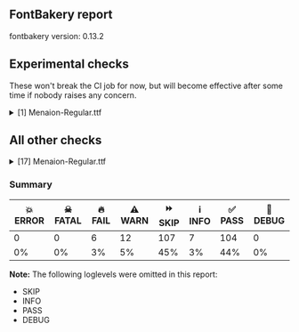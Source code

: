 ## FontBakery report

fontbakery version: 0.13.2





## Experimental checks

These won't break the CI job for now, but will become effective after some time if nobody raises any concern.


<details><summary>[1] Menaion-Regular.ttf</summary>
<div>
<details>
    <summary>🔥 <b>FAIL</b> Check base characters have non-zero advance width. <a href="https://fontbakery.readthedocs.io/en/stable/fontbakery/checks/universal.html#base-has-width">base_has_width</a></summary>
    <div>







* 🔥 **FAIL** <p>The following glyphs had zero advance width:
- uni03070300 (U+E02C)</p>
<pre><code>- uni03070301 (U+E02B)

- uni03080300 (U+E02E)

- uni03080301 (U+E02D)

- uni04850300 (U+E021)

- uni04850301 (U+E020)

- uni04850302 (U+E029)

- uni04850311 (U+E026)

- uni04850485 (U+E024)

- uni04860300 (U+E003)

- uni04860301 (U+E001)

- uni04860302 (U+E02A)

- uni04860311 (U+E005)

- uni04860485 (U+E030)

- uni04860486 (U+E025)

- uni0488 (U+0488)

- uni0489 (U+0489)

- uni20DD (U+20DD)

- uniA670 (U+A670)

- uniA671 (U+A671)

- uniA672 (U+A672)

- uniA67D0300 (U+E034)

- uniA67D0301 (U+E033)

- uniECE0 (U+ECE0)

- uniECE1 (U+ECE1)

- uniECE2 (U+ECE2)

- uniECE3 (U+ECE3)

- uniECE4 (U+ECE4)

- uniECE5 (U+ECE5)
</code></pre>
 [code: zero-width-bases]



</div>
</details>
</div>
</details>




## All other checks



<details><summary>[17] Menaion-Regular.ttf</summary>
<div>
<details>
    <summary>🔥 <b>FAIL</b> Checking font version fields (head and name table). <a href="https://fontbakery.readthedocs.io/en/stable/fontbakery/checks/opentype.html#opentype-font-version">opentype/font_version</a></summary>
    <div>







* 🔥 **FAIL** <p>head version is &quot;2.00200&quot; while name version string (for platform 3, encoding 1) is &quot;2.1; ttfautohint (v1.8.4.7-5d5b)&quot;.</p>
 [code: mismatch]



</div>
</details>

<details>
    <summary>🔥 <b>FAIL</b> Ensure the font supports case swapping for all its glyphs. <a href="https://fontbakery.readthedocs.io/en/stable/fontbakery/checks/universal.html#case-mapping">case_mapping</a></summary>
    <div>







* 🔥 **FAIL** <p>The following glyphs lack their case-swapping counterparts:</p>
<table>
<thead>
<tr>
<th align="left">Glyph present in the font</th>
<th align="left">Missing case-swapping counterpart</th>
</tr>
</thead>
<tbody>
<tr>
<td align="left">U+00D8: LATIN CAPITAL LETTER O WITH STROKE</td>
<td align="left">U+00F8: LATIN SMALL LETTER O WITH STROKE</td>
</tr>
<tr>
<td align="left">U+00E1: LATIN SMALL LETTER A WITH ACUTE</td>
<td align="left">U+00C1: LATIN CAPITAL LETTER A WITH ACUTE</td>
</tr>
<tr>
<td align="left">U+00E2: LATIN SMALL LETTER A WITH CIRCUMFLEX</td>
<td align="left">U+00C2: LATIN CAPITAL LETTER A WITH CIRCUMFLEX</td>
</tr>
<tr>
<td align="left">U+00E4: LATIN SMALL LETTER A WITH DIAERESIS</td>
<td align="left">U+00C4: LATIN CAPITAL LETTER A WITH DIAERESIS</td>
</tr>
<tr>
<td align="left">U+00EE: LATIN SMALL LETTER I WITH CIRCUMFLEX</td>
<td align="left">U+00CE: LATIN CAPITAL LETTER I WITH CIRCUMFLEX</td>
</tr>
<tr>
<td align="left">U+00F3: LATIN SMALL LETTER O WITH ACUTE</td>
<td align="left">U+00D3: LATIN CAPITAL LETTER O WITH ACUTE</td>
</tr>
<tr>
<td align="left">U+00F9: LATIN SMALL LETTER U WITH GRAVE</td>
<td align="left">U+00D9: LATIN CAPITAL LETTER U WITH GRAVE</td>
</tr>
<tr>
<td align="left">U+00FA: LATIN SMALL LETTER U WITH ACUTE</td>
<td align="left">U+00DA: LATIN CAPITAL LETTER U WITH ACUTE</td>
</tr>
<tr>
<td align="left">U+00FB: LATIN SMALL LETTER U WITH CIRCUMFLEX</td>
<td align="left">U+00DB: LATIN CAPITAL LETTER U WITH CIRCUMFLEX</td>
</tr>
<tr>
<td align="left">U+00FC: LATIN SMALL LETTER U WITH DIAERESIS</td>
<td align="left">U+00DC: LATIN CAPITAL LETTER U WITH DIAERESIS</td>
</tr>
<tr>
<td align="left">U+00FD: LATIN SMALL LETTER Y WITH ACUTE</td>
<td align="left">U+00DD: LATIN CAPITAL LETTER Y WITH ACUTE</td>
</tr>
<tr>
<td align="left">U+0101: LATIN SMALL LETTER A WITH MACRON</td>
<td align="left">U+0100: LATIN CAPITAL LETTER A WITH MACRON</td>
</tr>
<tr>
<td align="left">U+0103: LATIN SMALL LETTER A WITH BREVE</td>
<td align="left">U+0102: LATIN CAPITAL LETTER A WITH BREVE</td>
</tr>
<tr>
<td align="left">U+0113: LATIN SMALL LETTER E WITH MACRON</td>
<td align="left">U+0112: LATIN CAPITAL LETTER E WITH MACRON</td>
</tr>
<tr>
<td align="left">U+011B: LATIN SMALL LETTER E WITH CARON</td>
<td align="left">U+011A: LATIN CAPITAL LETTER E WITH CARON</td>
</tr>
<tr>
<td align="left">U+012D: LATIN SMALL LETTER I WITH BREVE</td>
<td align="left">U+012C: LATIN CAPITAL LETTER I WITH BREVE</td>
</tr>
<tr>
<td align="left">U+01D0: LATIN SMALL LETTER I WITH CARON</td>
<td align="left">U+01CF: LATIN CAPITAL LETTER I WITH CARON</td>
</tr>
</tbody>
</table>
 [code: missing-case-counterparts]



</div>
</details>

<details>
    <summary>🔥 <b>FAIL</b> Check license file has good copyright string. <a href="https://fontbakery.readthedocs.io/en/stable/fontbakery/checks/googlefonts.html#googlefonts-license-OFL-copyright">googlefonts/license/OFL_copyright</a></summary>
    <div>







* 🔥 **FAIL** <p>First line in license file is:</p>
<p>&quot;copyright 20** the my font project authors (<a href="https://github.com/googlefonts/googlefonts-project-template">https://github.com/googlefonts/googlefonts-project-template</a>)&quot;</p>
<p>which does not match the expected format, similar to:</p>
<p>&quot;Copyright 2022 The Familyname Project Authors (git url)&quot;</p>
 [code: bad-format]



</div>
</details>

<details>
    <summary>🔥 <b>FAIL</b> Check Google Fonts glyph coverage. <a href="https://fontbakery.readthedocs.io/en/stable/fontbakery/checks/googlefonts.html#googlefonts-glyph-coverage">googlefonts/glyph_coverage</a></summary>
    <div>







* 🔥 **FAIL** <p>Missing required codepoints:</p>
<pre><code>- 0x00A1 (INVERTED EXCLAMATION MARK)


- 0x00A2 (CENT SIGN)


- 0x00A3 (POUND SIGN)


- 0x00A5 (YEN SIGN)


- 0x00A9 (COPYRIGHT SIGN)


- 0x00AA (FEMININE ORDINAL INDICATOR)


- 0x00AE (REGISTERED SIGN)


- 0x00AF (MACRON)


- 0x00B8 (CEDILLA)


- 0x00BF (INVERTED QUESTION MARK)


- 0x00C1 (LATIN CAPITAL LETTER A WITH ACUTE)


- 0x00C2 (LATIN CAPITAL LETTER A WITH CIRCUMFLEX)


- 0x00C3 (LATIN CAPITAL LETTER A WITH TILDE)


- 0x00C4 (LATIN CAPITAL LETTER A WITH DIAERESIS)


- 0x00C5 (LATIN CAPITAL LETTER A WITH RING ABOVE)


- 0x00C6 (LATIN CAPITAL LETTER AE)


- 0x00CC (LATIN CAPITAL LETTER I WITH GRAVE)


- 0x00CD (LATIN CAPITAL LETTER I WITH ACUTE)


- 0x00CE (LATIN CAPITAL LETTER I WITH CIRCUMFLEX)


- 0x00D0 (LATIN CAPITAL LETTER ETH)


- 0x00D2 (LATIN CAPITAL LETTER O WITH GRAVE)


- 0x00D3 (LATIN CAPITAL LETTER O WITH ACUTE)


- 0x00D5 (LATIN CAPITAL LETTER O WITH TILDE)


- 0x00D9 (LATIN CAPITAL LETTER U WITH GRAVE)


- 0x00DA (LATIN CAPITAL LETTER U WITH ACUTE)


- 0x00DB (LATIN CAPITAL LETTER U WITH CIRCUMFLEX)


- 0x00DC (LATIN CAPITAL LETTER U WITH DIAERESIS)


- 0x00DD (LATIN CAPITAL LETTER Y WITH ACUTE)


- 0x00DE (LATIN CAPITAL LETTER THORN)


- 0x00DF (LATIN SMALL LETTER SHARP S)


- 0x00E3 (LATIN SMALL LETTER A WITH TILDE)


- 0x00E5 (LATIN SMALL LETTER A WITH RING ABOVE)


- 0x00E6 (LATIN SMALL LETTER AE)


- 0x00EC (LATIN SMALL LETTER I WITH GRAVE)


- 0x00ED (LATIN SMALL LETTER I WITH ACUTE)


- 0x00F0 (LATIN SMALL LETTER ETH)


- 0x00F2 (LATIN SMALL LETTER O WITH GRAVE)


- 0x00F5 (LATIN SMALL LETTER O WITH TILDE)


- 0x00F8 (LATIN SMALL LETTER O WITH STROKE)


- 0x00FE (LATIN SMALL LETTER THORN)


- 0x00FF (LATIN SMALL LETTER Y WITH DIAERESIS)


- 0x0100 (LATIN CAPITAL LETTER A WITH MACRON)


- 0x0102 (LATIN CAPITAL LETTER A WITH BREVE)


- 0x0104 (LATIN CAPITAL LETTER A WITH OGONEK)


- 0x0105 (LATIN SMALL LETTER A WITH OGONEK)


- 0x0106 (LATIN CAPITAL LETTER C WITH ACUTE)


- 0x0107 (LATIN SMALL LETTER C WITH ACUTE)


- 0x010A (LATIN CAPITAL LETTER C WITH DOT ABOVE)


- 0x010B (LATIN SMALL LETTER C WITH DOT ABOVE)


- 0x010C (LATIN CAPITAL LETTER C WITH CARON)


- 0x010D (LATIN SMALL LETTER C WITH CARON)


- 0x010E (LATIN CAPITAL LETTER D WITH CARON)


- 0x010F (LATIN SMALL LETTER D WITH CARON)


- 0x0110 (LATIN CAPITAL LETTER D WITH STROKE)


- 0x0111 (LATIN SMALL LETTER D WITH STROKE)


- 0x0112 (LATIN CAPITAL LETTER E WITH MACRON)


- 0x0116 (LATIN CAPITAL LETTER E WITH DOT ABOVE)


- 0x0117 (LATIN SMALL LETTER E WITH DOT ABOVE)


- 0x0118 (LATIN CAPITAL LETTER E WITH OGONEK)


- 0x0119 (LATIN SMALL LETTER E WITH OGONEK)


- 0x011A (LATIN CAPITAL LETTER E WITH CARON)


- 0x011E (LATIN CAPITAL LETTER G WITH BREVE)


- 0x011F (LATIN SMALL LETTER G WITH BREVE)


- 0x0120 (LATIN CAPITAL LETTER G WITH DOT ABOVE)


- 0x0121 (LATIN SMALL LETTER G WITH DOT ABOVE)


- 0x0122 (LATIN CAPITAL LETTER G WITH CEDILLA)


- 0x0123 (LATIN SMALL LETTER G WITH CEDILLA)


- 0x0126 (LATIN CAPITAL LETTER H WITH STROKE)


- 0x0127 (LATIN SMALL LETTER H WITH STROKE)


- 0x012A (LATIN CAPITAL LETTER I WITH MACRON)


- 0x012B (LATIN SMALL LETTER I WITH MACRON)


- 0x012E (LATIN CAPITAL LETTER I WITH OGONEK)


- 0x012F (LATIN SMALL LETTER I WITH OGONEK)


- 0x0130 (LATIN CAPITAL LETTER I WITH DOT ABOVE)


- 0x0136 (LATIN CAPITAL LETTER K WITH CEDILLA)


- 0x0137 (LATIN SMALL LETTER K WITH CEDILLA)


- 0x0139 (LATIN CAPITAL LETTER L WITH ACUTE)


- 0x013A (LATIN SMALL LETTER L WITH ACUTE)


- 0x013B (LATIN CAPITAL LETTER L WITH CEDILLA)


- 0x013C (LATIN SMALL LETTER L WITH CEDILLA)


- 0x013D (LATIN CAPITAL LETTER L WITH CARON)


- 0x013E (LATIN SMALL LETTER L WITH CARON)


- 0x0141 (LATIN CAPITAL LETTER L WITH STROKE)


- 0x0142 (LATIN SMALL LETTER L WITH STROKE)


- 0x0143 (LATIN CAPITAL LETTER N WITH ACUTE)


- 0x0144 (LATIN SMALL LETTER N WITH ACUTE)


- 0x0145 (LATIN CAPITAL LETTER N WITH CEDILLA)


- 0x0146 (LATIN SMALL LETTER N WITH CEDILLA)


- 0x0147 (LATIN CAPITAL LETTER N WITH CARON)


- 0x0148 (LATIN SMALL LETTER N WITH CARON)


- 0x0150 (LATIN CAPITAL LETTER O WITH DOUBLE ACUTE)


- 0x0151 (LATIN SMALL LETTER O WITH DOUBLE ACUTE)


- 0x0152 (LATIN CAPITAL LIGATURE OE)


- 0x0153 (LATIN SMALL LIGATURE OE)


- 0x0154 (LATIN CAPITAL LETTER R WITH ACUTE)


- 0x0155 (LATIN SMALL LETTER R WITH ACUTE)


- 0x0158 (LATIN CAPITAL LETTER R WITH CARON)


- 0x0159 (LATIN SMALL LETTER R WITH CARON)


- 0x015A (LATIN CAPITAL LETTER S WITH ACUTE)


- 0x015B (LATIN SMALL LETTER S WITH ACUTE)


- 0x015E (LATIN CAPITAL LETTER S WITH CEDILLA)


- 0x015F (LATIN SMALL LETTER S WITH CEDILLA)


- 0x0160 (LATIN CAPITAL LETTER S WITH CARON)


- 0x0161 (LATIN SMALL LETTER S WITH CARON)


- 0x0164 (LATIN CAPITAL LETTER T WITH CARON)


- 0x0165 (LATIN SMALL LETTER T WITH CARON)


- 0x016A (LATIN CAPITAL LETTER U WITH MACRON)


- 0x016B (LATIN SMALL LETTER U WITH MACRON)


- 0x016E (LATIN CAPITAL LETTER U WITH RING ABOVE)


- 0x016F (LATIN SMALL LETTER U WITH RING ABOVE)


- 0x0170 (LATIN CAPITAL LETTER U WITH DOUBLE ACUTE)


- 0x0171 (LATIN SMALL LETTER U WITH DOUBLE ACUTE)


- 0x0172 (LATIN CAPITAL LETTER U WITH OGONEK)


- 0x0173 (LATIN SMALL LETTER U WITH OGONEK)


- 0x0174 (LATIN CAPITAL LETTER W WITH CIRCUMFLEX)


- 0x0175 (LATIN SMALL LETTER W WITH CIRCUMFLEX)


- 0x0176 (LATIN CAPITAL LETTER Y WITH CIRCUMFLEX)


- 0x0177 (LATIN SMALL LETTER Y WITH CIRCUMFLEX)


- 0x0178 (LATIN CAPITAL LETTER Y WITH DIAERESIS)


- 0x0179 (LATIN CAPITAL LETTER Z WITH ACUTE)


- 0x017A (LATIN SMALL LETTER Z WITH ACUTE)


- 0x017B (LATIN CAPITAL LETTER Z WITH DOT ABOVE)


- 0x017C (LATIN SMALL LETTER Z WITH DOT ABOVE)


- 0x017D (LATIN CAPITAL LETTER Z WITH CARON)


- 0x017E (LATIN SMALL LETTER Z WITH CARON)


- 0x0218 (LATIN CAPITAL LETTER S WITH COMMA BELOW)


- 0x0219 (LATIN SMALL LETTER S WITH COMMA BELOW)


- 0x021A (LATIN CAPITAL LETTER T WITH COMMA BELOW)


- 0x021B (LATIN SMALL LETTER T WITH COMMA BELOW)


- 0x0237 (LATIN SMALL LETTER DOTLESS J)


- 0x02D9 (DOT ABOVE)


- 0x02DA (RING ABOVE)


- 0x02DB (OGONEK)


- 0x02DD (DOUBLE ACUTE ACCENT)


- 0x0326 (COMBINING COMMA BELOW)


- 0x0328 (COMBINING OGONEK)


- 0x1E80 (LATIN CAPITAL LETTER W WITH GRAVE)


- 0x1E81 (LATIN SMALL LETTER W WITH GRAVE)


- 0x1E82 (LATIN CAPITAL LETTER W WITH ACUTE)


- 0x1E83 (LATIN SMALL LETTER W WITH ACUTE)


- 0x1E84 (LATIN CAPITAL LETTER W WITH DIAERESIS)


- 0x1E85 (LATIN SMALL LETTER W WITH DIAERESIS)


- 0x1E9E (LATIN CAPITAL LETTER SHARP S)


- 0x1EF2 (LATIN CAPITAL LETTER Y WITH GRAVE)


- 0x1EF3 (LATIN SMALL LETTER Y WITH GRAVE)


- 0x2122 (TRADE MARK SIGN)


- 0x2212 (MINUS SIGN)
</code></pre>
 [code: missing-codepoints]



</div>
</details>

<details>
    <summary>🔥 <b>FAIL</b> Version format is correct in 'name' table? <a href="https://fontbakery.readthedocs.io/en/stable/fontbakery/checks/googlefonts.html#googlefonts-name-version-format">googlefonts/name/version_format</a></summary>
    <div>







* 🔥 **FAIL** <p>The NameID.VERSION_STRING (nameID=5) value must follow the pattern &quot;Version X.Y&quot; with X.Y greater than or equal to 1.000. The &quot;Version &quot; prefix is a recommendation given by the OpenType spec. Current version string is: &quot;2.1; ttfautohint (v1.8.4.7-5d5b)&quot;</p>
 [code: bad-version-strings]



</div>
</details>

<details>
    <summary>⚠️ <b>WARN</b> Check mark characters are in GDEF mark glyph class. <a href="https://fontbakery.readthedocs.io/en/stable/fontbakery/checks/opentype.html#opentype-gdef-mark-chars">opentype/gdef_mark_chars</a></summary>
    <div>







* ⚠️ **WARN** <p>The following mark characters could be in the GDEF mark glyph class:
uni032A (U+032A), uni20DB (U+20DB), uniFE00 (U+FE00), uniFE01 (U+FE01), uniFE02 (U+FE02) and uniFE03 (U+FE03)</p>
 [code: mark-chars]



</div>
</details>

<details>
    <summary>⚠️ <b>WARN</b> Check if each glyph has the recommended amount of contours. <a href="https://fontbakery.readthedocs.io/en/stable/fontbakery/checks/universal.html#contour-count">contour_count</a></summary>
    <div>







* ⚠️ **WARN** <p>This check inspects the glyph outlines and detects the total number of contours in each of them. The expected values are infered from the typical ammounts of contours observed in a large collection of reference font families. The divergences listed below may simply indicate a significantly different design on some of your glyphs. On the other hand, some of these may flag actual bugs in the font such as glyphs mapped to an incorrect codepoint. Please consider reviewing the design and codepoint assignment of these to make sure they are correct.</p>
<p>The following glyphs do not have the recommended number of contours:</p>
<pre><code>- Glyph name: uni040C	Contours detected: 3	Expected: 2

- Glyph name: uni041A	Contours detected: 2	Expected: 1

- Glyph name: uni0435	Contours detected: 1	Expected: 2

- Glyph name: uni043A	Contours detected: 2	Expected: 1

- Glyph name: uni0450	Contours detected: 2	Expected: 3

- Glyph name: uni0451	Contours detected: 3	Expected: 4

- Glyph name: uni0456	Contours detected: 1	Expected: 2

- Glyph name: uni045C	Contours detected: 3	Expected: 2

- Glyph name: uni046E	Contours detected: 1	Expected: 2

- Glyph name: uni046F	Contours detected: 1	Expected: 2

- Glyph name: uni203D	Contours detected: 3	Expected: 2

- Glyph name: uni25CC	Contours detected: 8	Expected: 16 or 12

- Glyph name: uni040C	Contours detected: 3	Expected: 2

- Glyph name: uni041A	Contours detected: 2	Expected: 1

- Glyph name: uni0435	Contours detected: 1	Expected: 2

- Glyph name: uni043A	Contours detected: 2	Expected: 1

- Glyph name: uni0450	Contours detected: 2	Expected: 3

- Glyph name: uni0451	Contours detected: 3	Expected: 4

- Glyph name: uni0456	Contours detected: 1	Expected: 2

- Glyph name: uni045C	Contours detected: 3	Expected: 2

- Glyph name: uni046E	Contours detected: 1	Expected: 2

- Glyph name: uni046F	Contours detected: 1	Expected: 2

- Glyph name: uni203D	Contours detected: 3	Expected: 2

- Glyph name: uni25CC	Contours detected: 8	Expected: 16 or 12
</code></pre>
 [code: contour-count]



</div>
</details>

<details>
    <summary>⚠️ <b>WARN</b> Check math signs have the same width. <a href="https://fontbakery.readthedocs.io/en/stable/fontbakery/checks/universal.html#math-signs-width">math_signs_width</a></summary>
    <div>







* ⚠️ **WARN** <p>The most common width is 564 among a set of 4 math glyphs.
The following math glyphs have a different width, though:</p>
<p>Width = 399:
uni00AC</p>
<p>Width = 533:
uni00D7</p>
<p>Width = 543:
uni00F7</p>
<p>Width = 910:
uni223C, uni223B</p>
<p>Width = 909:
uni223D, uni2241</p>
<p>Width = 913:
uni223E</p>
 [code: width-outliers]



</div>
</details>

<details>
    <summary>⚠️ <b>WARN</b> Does the font contain a soft hyphen? <a href="https://fontbakery.readthedocs.io/en/stable/fontbakery/checks/universal.html#soft-hyphen">soft_hyphen</a></summary>
    <div>







* ⚠️ **WARN** <p>This font has a 'Soft Hyphen' character.</p>
 [code: softhyphen]



</div>
</details>

<details>
    <summary>⚠️ <b>WARN</b> Validate size, and resolution of article images, and ensure article page has minimum length and includes visual assets. <a href="https://fontbakery.readthedocs.io/en/stable/fontbakery/checks/googlefonts.html#googlefonts-article-images">googlefonts/article/images</a></summary>
    <div>







* ⚠️ **WARN** <p>Family metadata at fonts/ttf does not have an article.</p>
 [code: lacks-article]



</div>
</details>

<details>
    <summary>⚠️ <b>WARN</b> Check for codepoints not covered by METADATA subsets. <a href="https://fontbakery.readthedocs.io/en/stable/fontbakery/checks/googlefonts.html#googlefonts-metadata-unreachable-subsetting">googlefonts/metadata/unreachable_subsetting</a></summary>
    <div>







* ⚠️ **WARN** <p>The following codepoints supported by the font are not covered by
any subsets defined in the font's metadata file, and will never
be served. You can solve this by either manually adding additional
subset declarations to METADATA.pb, or by editing the glyphset
definitions.</p>
<ul>
<li>U+02D8 BREVE: try adding one of: yi, canadian-aboriginal</li>
<li>U+0302 COMBINING CIRCUMFLEX ACCENT: try adding one of: tifinagh, coptic, cherokee, math</li>
<li>U+0306 COMBINING BREVE: try adding one of: tifinagh, old-permic</li>
<li>U+0307 COMBINING DOT ABOVE: try adding one of: math, tifinagh, hebrew, canadian-aboriginal, coptic, malayalam, tai-le, syriac, todhri, duployan, old-permic</li>
<li>U+030A COMBINING RING ABOVE: try adding one of: syriac, duployan</li>
<li>U+030B COMBINING DOUBLE ACUTE ACCENT: try adding one of: cherokee, osage</li>
<li>U+030C COMBINING CARON: try adding one of: cherokee, tai-le</li>
<li>U+030D COMBINING VERTICAL LINE ABOVE: try adding sunuwar</li>
<li>U+030E COMBINING DOUBLE VERTICAL LINE ABOVE: try adding ethiopic</li>
<li>U+030F COMBINING DOUBLE GRAVE ACCENT: not included in any glyphset definition</li>
<li>U+0311 COMBINING INVERTED BREVE: try adding one of: coptic, todhri</li>
<li>U+0312 COMBINING TURNED COMMA ABOVE: try adding math</li>
<li>U+0313 COMBINING COMMA ABOVE: try adding one of: todhri, old-permic</li>
<li>U+0314 COMBINING REVERSED COMMA ABOVE: not included in any glyphset definition</li>
<li>U+0315 COMBINING COMMA ABOVE RIGHT: try adding math</li>
<li>U+031B COMBINING HORN: not included in any glyphset definition</li>
<li>U+0327 COMBINING CEDILLA: try adding math</li>
<li>U+032A COMBINING BRIDGE BELOW: not included in any glyphset definition</li>
<li>U+033D COMBINING X ABOVE: not included in any glyphset definition</li>
<li>U+033E COMBINING VERTICAL TILDE: not included in any glyphset definition</li>
<li>U+033F COMBINING DOUBLE OVERLINE: try adding coptic</li>
<li>U+0340 COMBINING GRAVE TONE MARK: not included in any glyphset definition</li>
<li>U+0341 COMBINING ACUTE TONE MARK: not included in any glyphset definition</li>
<li>U+0342 COMBINING GREEK PERISPOMENI: not included in any glyphset definition</li>
<li>U+0343 COMBINING GREEK KORONIS: not included in any glyphset definition</li>
<li>U+0345 COMBINING GREEK YPOGEGRAMMENI: not included in any glyphset definition</li>
<li>U+034F COMBINING GRAPHEME JOINER: not included in any glyphset definition</li>
<li>U+0350 COMBINING RIGHT ARROWHEAD ABOVE: not included in any glyphset definition</li>
<li>U+0351 COMBINING LEFT HALF RING ABOVE: not included in any glyphset definition</li>
<li>U+0357 COMBINING RIGHT HALF RING ABOVE: not included in any glyphset definition</li>
<li>U+035E COMBINING DOUBLE MACRON: try adding one of: coptic, todhri, caucasian-albanian</li>
<li>U+0360 COMBINING DOUBLE TILDE: not included in any glyphset definition</li>
<li>U+0361 COMBINING DOUBLE INVERTED BREVE: try adding coptic</li>
<li>U+1DC0 COMBINING DOTTED GRAVE ACCENT: not included in any glyphset definition</li>
<li>U+1DC1 COMBINING DOTTED ACUTE ACCENT: not included in any glyphset definition</li>
<li>U+1DC3 COMBINING SUSPENSION MARK: not included in any glyphset definition</li>
<li>U+1DCD COMBINING DOUBLE CIRCUMFLEX ABOVE: try adding coptic</li>
<li>U+1DFE COMBINING LEFT ARROWHEAD ABOVE: not included in any glyphset definition</li>
<li>U+2003 EM SPACE: try adding nushu</li>
<li>U+2004 THREE-PER-EM SPACE: try adding symbols2</li>
<li>U+2005 FOUR-PER-EM SPACE: try adding symbols2</li>
<li>U+2006 SIX-PER-EM SPACE: try adding symbols2</li>
<li>U+2007 FIGURE SPACE: try adding symbols2</li>
<li>U+2008 PUNCTUATION SPACE: try adding symbols2</li>
<li>U+200A HAIR SPACE: try adding symbols2</li>
<li>U+200C ZERO WIDTH NON-JOINER: try adding one of: chakma, tagalog, psalter-pahlavi, tamil, gujarati, hanunoo, warang-citi, hatran, kannada, nko, kaithi, masaram-gondi, new-tai-lue, gurmukhi, khudawadi, lepcha, tirhuta, bengali, khmer, sundanese, tai-viet, bhaiksuki, thai, gunjala-gondi, devanagari, hanifi-rohingya, kayah-li, takri, tai-le, mongolian, cham, arabic, javanese, thaana, tai-tham, khojki, balinese, grantha, rejang, avestan, buhid, saurashtra, sogdian, tifinagh, lao, manichaean, batak, pahawh-hmong, phags-pa, sinhala, brahmi, syloti-nagri, syriac, myanmar, sharada, tagbanwa, tibetan, yi, siddham, mandaic, meetei-mayek, modi, oriya, telugu, mahajani, limbu, hebrew, malayalam, newa, dogra, zanabazar-square, buginese, kharoshthi, duployan</li>
<li>U+200D ZERO WIDTH JOINER: try adding one of: chakma, tagalog, psalter-pahlavi, tamil, gujarati, hanunoo, warang-citi, kannada, nko, kaithi, masaram-gondi, new-tai-lue, gurmukhi, khudawadi, lepcha, tirhuta, bengali, khmer, sundanese, tai-viet, bhaiksuki, thai, gunjala-gondi, devanagari, hanifi-rohingya, kayah-li, takri, tai-le, mongolian, cham, arabic, javanese, thaana, tai-tham, khojki, balinese, grantha, rejang, avestan, buhid, saurashtra, sogdian, tifinagh, lao, manichaean, batak, pahawh-hmong, phags-pa, sinhala, brahmi, syloti-nagri, syriac, myanmar, sharada, tagbanwa, tibetan, yi, siddham, mandaic, meetei-mayek, modi, oriya, telugu, mahajani, limbu, old-hungarian, hebrew, malayalam, newa, dogra, zanabazar-square, buginese, kharoshthi, duployan</li>
<li>U+200E LEFT-TO-RIGHT MARK: try adding one of: nko, hebrew, phags-pa, arabic, syriac, thaana</li>
<li>U+200F RIGHT-TO-LEFT MARK: try adding one of: nko, hebrew, phags-pa, syriac, thaana</li>
<li>U+2010 HYPHEN: try adding one of: sora-sompeng, syloti-nagri, lisu, sundanese, kayah-li, armenian, kaithi, hebrew, coptic, cham, arabic, kharoshthi, yi</li>
<li>U+2011 NON-BREAKING HYPHEN: try adding one of: arabic, syloti-nagri, yi</li>
<li>U+2012 FIGURE DASH: not included in any glyphset definition</li>
<li>U+2015 HORIZONTAL BAR: try adding adlam</li>
<li>U+2016 DOUBLE VERTICAL LINE: try adding math</li>
<li>U+2017 DOUBLE LOW LINE: try adding math</li>
<li>U+201B SINGLE HIGH-REVERSED-9 QUOTATION MARK: try adding adlam</li>
<li>U+201F DOUBLE HIGH-REVERSED-9 QUOTATION MARK: not included in any glyphset definition</li>
<li>U+2021 DOUBLE DAGGER: try adding adlam</li>
<li>U+2023 TRIANGULAR BULLET: not included in any glyphset definition</li>
<li>U+2024 ONE DOT LEADER: try adding armenian</li>
<li>U+2025 TWO DOT LEADER: try adding phags-pa</li>
<li>U+2027 HYPHENATION POINT: not included in any glyphset definition</li>
<li>U+202F NARROW NO-BREAK SPACE: try adding one of: yi, mongolian, phags-pa</li>
<li>U+2030 PER MILLE SIGN: try adding adlam</li>
<li>U+2031 PER TEN THOUSAND SIGN: not included in any glyphset definition</li>
<li>U+2034 TRIPLE PRIME: try adding math</li>
<li>U+2035 REVERSED PRIME: try adding math</li>
<li>U+2036 REVERSED DOUBLE PRIME: try adding math</li>
<li>U+2037 REVERSED TRIPLE PRIME: try adding math</li>
<li>U+2038 CARET: try adding math</li>
<li>U+203B REFERENCE MARK: not included in any glyphset definition</li>
<li>U+203C DOUBLE EXCLAMATION MARK: try adding math</li>
<li>U+203D INTERROBANG: not included in any glyphset definition</li>
<li>U+203E OVERLINE: not included in any glyphset definition</li>
<li>U+203F UNDERTIE: not included in any glyphset definition</li>
<li>U+2040 CHARACTER TIE: try adding math</li>
<li>U+2041 CARET INSERTION POINT: not included in any glyphset definition</li>
<li>U+2042 ASTERISM: not included in any glyphset definition</li>
<li>U+2043 HYPHEN BULLET: try adding math</li>
<li>U+2045 LEFT SQUARE BRACKET WITH QUILL: not included in any glyphset definition</li>
<li>U+2046 RIGHT SQUARE BRACKET WITH QUILL: not included in any glyphset definition</li>
<li>U+2052 COMMERCIAL MINUS SIGN: not included in any glyphset definition</li>
<li>U+2053 SWUNG DASH: try adding coptic</li>
<li>U+2056 THREE DOT PUNCTUATION: try adding coptic</li>
<li>U+2058 FOUR DOT PUNCTUATION: try adding coptic</li>
<li>U+2059 FIVE DOT PUNCTUATION: try adding coptic</li>
<li>U+205B FOUR DOT MARK: not included in any glyphset definition</li>
<li>U+205C DOTTED CROSS: not included in any glyphset definition</li>
<li>U+205D TRICOLON: try adding one of: old-hungarian, carian, meroitic, meroitic-hieroglyphs</li>
<li>U+205E VERTICAL FOUR DOTS: try adding old-hungarian</li>
<li>U+20DB COMBINING THREE DOTS ABOVE: try adding one of: math, old-permic</li>
<li>U+20DD COMBINING ENCLOSING CIRCLE: try adding symbols</li>
<li>U+2219 BULLET OPERATOR: try adding one of: yi, symbols, tai-tham, math</li>
<li>U+2227 LOGICAL AND: try adding math</li>
<li>U+2228 LOGICAL OR: try adding math</li>
<li>U+223B HOMOTHETIC: try adding math</li>
<li>U+223C TILDE OPERATOR: try adding math</li>
<li>U+223D REVERSED TILDE: try adding math</li>
<li>U+223E INVERTED LAZY S: try adding math</li>
<li>U+2240 WREATH PRODUCT: try adding math</li>
<li>U+2241 NOT TILDE: try adding math</li>
<li>U+2329 LEFT-POINTING ANGLE BRACKET: try adding symbols</li>
<li>U+232A RIGHT-POINTING ANGLE BRACKET: try adding symbols</li>
<li>U+25AB WHITE SMALL SQUARE: try adding symbols</li>
<li>U+25B2 BLACK UP-POINTING TRIANGLE: try adding symbols</li>
<li>U+25BA BLACK RIGHT-POINTING POINTER: try adding symbols</li>
<li>U+25BC BLACK DOWN-POINTING TRIANGLE: try adding symbols</li>
<li>U+25C4 BLACK LEFT-POINTING POINTER: try adding symbols</li>
<li>U+25C7 WHITE DIAMOND: try adding symbols</li>
<li>U+25CB WHITE CIRCLE: try adding symbols</li>
<li>U+25CC DOTTED CIRCLE: try adding one of: tagalog, gujarati, kaithi, symbols, tai-viet, khojki, buhid, lao, syloti-nagri, sharada, mahajani, new-tai-lue, buginese, tamil, nko, gurmukhi, tirhuta, bengali, bhaiksuki, thai, math, soyombo, takri, cham, ahom, thaana, balinese, grantha, phags-pa, manichaean, sinhala, yi, brahmi, myanmar, meetei-mayek, wancho, osage, kharoshthi, chakma, psalter-pahlavi, hanunoo, warang-citi, kannada, canadian-aboriginal, lepcha, elbasan, bassa-vah, sundanese, old-permic, hanifi-rohingya, javanese, rejang, miao, tifinagh, coptic, pahawh-hmong, batak, tagbanwa, music, siddham, mandaic, modi, oriya, adlam, hebrew, malayalam, newa, dogra, duployan, masaram-gondi, khudawadi, khmer, gunjala-gondi, devanagari, kayah-li, tai-le, mongolian, tai-tham, mende-kikakui, sogdian, saurashtra, syriac, zanabazar-square, tibetan, telugu, armenian, limbu, marchen, caucasian-albanian</li>
<li>U+25E6 WHITE BULLET: try adding symbols</li>
<li>U+2626 ORTHODOX CROSS: try adding symbols</li>
<li>U+271A HEAVY GREEK CROSS: try adding symbols</li>
<li>U+2720 MALTESE CROSS: try adding symbols</li>
<li>U+2722 FOUR TEARDROP-SPOKED ASTERISK: try adding symbols</li>
<li>U+2734 EIGHT POINTED BLACK STAR: try adding symbols</li>
<li>U+274B HEAVY EIGHT TEARDROP-SPOKED PROPELLER ASTERISK: try adding symbols</li>
<li>U+2758 LIGHT VERTICAL BAR: try adding symbols</li>
<li>U+2E26 LEFT SIDEWAYS U BRACKET: not included in any glyphset definition</li>
<li>U+2E27 RIGHT SIDEWAYS U BRACKET: not included in any glyphset definition</li>
<li>U+2E2A TWO DOTS OVER ONE DOT PUNCTUATION: not included in any glyphset definition</li>
<li>U+2E2B ONE DOT OVER TWO DOTS PUNCTUATION: not included in any glyphset definition</li>
<li>U+2E2C SQUARED FOUR DOT PUNCTUATION: not included in any glyphset definition</li>
<li>U+2E2D FIVE DOT MARK: not included in any glyphset definition</li>
<li>U+2E2F VERTICAL TILDE: not included in any glyphset definition</li>
<li>U+2E34 RAISED COMMA: try adding coptic</li>
<li>U+2E46 INVERTED LOW KAVYKA WITH KAVYKA ABOVE: not included in any glyphset definition</li>
<li>U+2E47 LOW KAVYKA: not included in any glyphset definition</li>
<li>U+2E48 LOW KAVYKA WITH DOT: not included in any glyphset definition</li>
<li>U+2E49 DOUBLE STACKED COMMA: not included in any glyphset definition</li>
<li>U+E001 : not included in any glyphset definition</li>
<li>U+E003 : not included in any glyphset definition</li>
<li>U+E005 : not included in any glyphset definition</li>
<li>U+E020 : not included in any glyphset definition</li>
<li>U+E021 : not included in any glyphset definition</li>
<li>U+E024 : not included in any glyphset definition</li>
<li>U+E025 : not included in any glyphset definition</li>
<li>U+E026 : not included in any glyphset definition</li>
<li>U+E029 : not included in any glyphset definition</li>
<li>U+E02A : not included in any glyphset definition</li>
<li>U+E02B : not included in any glyphset definition</li>
<li>U+E02C : not included in any glyphset definition</li>
<li>U+E02D : not included in any glyphset definition</li>
<li>U+E02E : not included in any glyphset definition</li>
<li>U+E030 : not included in any glyphset definition</li>
<li>U+E033 : not included in any glyphset definition</li>
<li>U+E034 : not included in any glyphset definition</li>
<li>U+E2F1 : not included in any glyphset definition</li>
<li>U+E5EF : not included in any glyphset definition</li>
<li>U+E5F0 : not included in any glyphset definition</li>
<li>U+E60F : not included in any glyphset definition</li>
<li>U+E612 : not included in any glyphset definition</li>
<li>U+E6CA : not included in any glyphset definition</li>
<li>U+E6DB : not included in any glyphset definition</li>
<li>U+E700 : not included in any glyphset definition</li>
<li>U+E70A : not included in any glyphset definition</li>
<li>U+E743 : not included in any glyphset definition</li>
<li>U+E748 : not included in any glyphset definition</li>
<li>U+E74B : not included in any glyphset definition</li>
<li>U+E751 : not included in any glyphset definition</li>
<li>U+E7C0 : not included in any glyphset definition</li>
<li>U+E7CB : not included in any glyphset definition</li>
<li>U+E7E0 : not included in any glyphset definition</li>
<li>U+E7E1 : not included in any glyphset definition</li>
<li>U+E7E3 : not included in any glyphset definition</li>
<li>U+E7EA : not included in any glyphset definition</li>
<li>U+E800 : not included in any glyphset definition</li>
<li>U+E809 : not included in any glyphset definition</li>
<li>U+E811 : not included in any glyphset definition</li>
<li>U+E81A : not included in any glyphset definition</li>
<li>U+E81B : not included in any glyphset definition</li>
<li>U+E81C : not included in any glyphset definition</li>
<li>U+E92A : not included in any glyphset definition</li>
<li>U+E92B : not included in any glyphset definition</li>
<li>U+E92C : not included in any glyphset definition</li>
<li>U+E92F : not included in any glyphset definition</li>
<li>U+ECE0 : not included in any glyphset definition</li>
<li>U+ECE1 : not included in any glyphset definition</li>
<li>U+ECE2 : not included in any glyphset definition</li>
<li>U+ECE3 : not included in any glyphset definition</li>
<li>U+ECE4 : not included in any glyphset definition</li>
<li>U+ECE5 : not included in any glyphset definition</li>
<li>U+ECE6 : not included in any glyphset definition</li>
<li>U+ECE7 : not included in any glyphset definition</li>
<li>U+EDE0 : not included in any glyphset definition</li>
<li>U+FE00 VARIATION SELECTOR-1: try adding one of: manichaean, yi, phags-pa</li>
<li>U+FE01 VARIATION SELECTOR-2: not included in any glyphset definition</li>
<li>U+FE02 VARIATION SELECTOR-3: not included in any glyphset definition</li>
<li>U+FE03 VARIATION SELECTOR-4: not included in any glyphset definition</li>
<li>U+FE26 COMBINING CONJOINING MACRON: try adding one of: coptic, caucasian-albanian</li>
<li>U+1D000 BYZANTINE MUSICAL SYMBOL PSILI: try adding music</li>
<li>U+1D001 BYZANTINE MUSICAL SYMBOL DASEIA: try adding music</li>
<li>U+1D002 BYZANTINE MUSICAL SYMBOL PERISPOMENI: try adding music</li>
<li>U+1D003 BYZANTINE MUSICAL SYMBOL OXEIA EKFONITIKON: try adding music</li>
<li>U+1D004 BYZANTINE MUSICAL SYMBOL OXEIA DIPLI: try adding music</li>
<li>U+1D005 BYZANTINE MUSICAL SYMBOL VAREIA EKFONITIKON: try adding music</li>
<li>U+1D006 BYZANTINE MUSICAL SYMBOL VAREIA DIPLI: try adding music</li>
<li>U+1D007 BYZANTINE MUSICAL SYMBOL KATHISTI: try adding music</li>
<li>U+1D008 BYZANTINE MUSICAL SYMBOL SYRMATIKI: try adding music</li>
<li>U+1D009 BYZANTINE MUSICAL SYMBOL PARAKLITIKI: try adding music</li>
<li>U+1D00A BYZANTINE MUSICAL SYMBOL YPOKRISIS: try adding music</li>
<li>U+1D00B BYZANTINE MUSICAL SYMBOL YPOKRISIS DIPLI: try adding music</li>
<li>U+1D00C BYZANTINE MUSICAL SYMBOL KREMASTI: try adding music</li>
<li>U+1D00D BYZANTINE MUSICAL SYMBOL APESO EKFONITIKON: try adding music</li>
<li>U+1D00F BYZANTINE MUSICAL SYMBOL TELEIA: try adding music</li>
<li>U+1D010 BYZANTINE MUSICAL SYMBOL KENTIMATA: try adding music</li>
<li>U+1D011 BYZANTINE MUSICAL SYMBOL APOSTROFOS: try adding music</li>
<li>U+1D012 BYZANTINE MUSICAL SYMBOL APOSTROFOS DIPLI: try adding music</li>
<li>U+1D013 BYZANTINE MUSICAL SYMBOL SYNEVMA: try adding music</li>
<li>U+1D014 BYZANTINE MUSICAL SYMBOL THITA: try adding music</li>
<li>U+1F540 CIRCLED CROSS POMMEE: try adding symbols</li>
<li>U+1F541 CROSS POMMEE WITH HALF-CIRCLE BELOW: try adding symbols</li>
<li>U+1F542 CROSS POMMEE: try adding symbols</li>
<li>U+1F543 NOTCHED LEFT SEMICIRCLE WITH THREE DOTS: try adding symbols</li>
<li>U+1F544 NOTCHED RIGHT SEMICIRCLE WITH THREE DOTS: try adding symbols</li>
<li>U+1F545 SYMBOL FOR MARKS CHAPTER: try adding symbols</li>
<li>U+1F908 DOWNWARD FACING HOOK: try adding symbols</li>
<li>U+1F909 DOWNWARD FACING NOTCHED HOOK: try adding symbols</li>
<li>U+1F90A DOWNWARD FACING HOOK WITH DOT: try adding symbols</li>
<li>U+1F90B DOWNWARD FACING NOTCHED HOOK WITH DOT: try adding symbols</li>
</ul>
<p>Or you can add the above codepoints to one of the subsets supported by the font: <code>cyrillic</code>, <code>cyrillic-ext</code>, <code>glagolitic</code>, <code>greek</code>, <code>greek-ext</code>, <code>latin</code>, <code>latin-ext</code></p>
 [code: unreachable-subsetting]



</div>
</details>

<details>
    <summary>⚠️ <b>WARN</b> Ensure soft_dotted characters lose their dot when combined with marks that replace the dot. <a href="https://fontbakery.readthedocs.io/en/stable/fontbakery/checks/universal.html#soft-dotted">soft_dotted</a></summary>
    <div>







* ⚠️ **WARN** <p>The dot of soft dotted characters used in orthographies <em>must</em> disappear in the following strings: i̊ i̋ i̍ i̓ j̀ j́ j̃ j̄ j̈ j̑ і́</p>
<p>The dot of soft dotted characters <em>should</em> disappear in other cases, for example: ì í ĩ ī i̅ i̇ ỉ i̎ ȉ ȋ i̒ i̔ i̽ i̾ i̿ i͂ i͐ i͑ i͗ i҃</p>
 [code: soft-dotted]



</div>
</details>

<details>
    <summary>⚠️ <b>WARN</b> Do any segments have colinear vectors? <a href="https://fontbakery.readthedocs.io/en/stable/fontbakery/checks/universal.html#outline-colinear-vectors">outline_colinear_vectors</a></summary>
    <div>







* ⚠️ **WARN** <p>The following glyphs have colinear vectors:</p>
<pre><code>* u1D009 (U+1D009): L&lt;&lt;124.0,648.0&gt;--&lt;164.0,658.0&gt;&gt; -&gt; L&lt;&lt;164.0,658.0&gt;--&lt;220.0,675.0&gt;&gt;

* u1E00F (U+1E00F): L&lt;&lt;-87.0,793.0&gt;--&lt;18.0,792.0&gt;&gt; -&gt; L&lt;&lt;18.0,792.0&gt;--&lt;136.0,792.0&gt;&gt;

* uni004B (U+004B): L&lt;&lt;499.0,568.0&gt;--&lt;400.0,468.0&gt;&gt; -&gt; L&lt;&lt;400.0,468.0&gt;--&lt;299.0,367.0&gt;&gt;

* uni0103 (U+0103): L&lt;&lt;134.0,376.0&gt;--&lt;135.0,348.0&gt;&gt; -&gt; L&lt;&lt;135.0,348.0&gt;--&lt;135.0,346.0&gt;&gt;

* uni0103 (U+0103): L&lt;&lt;134.0,379.0&gt;--&lt;134.0,376.0&gt;&gt; -&gt; L&lt;&lt;134.0,376.0&gt;--&lt;135.0,348.0&gt;&gt;

* uni035E (U+035E): L&lt;&lt;-359.0,672.0&gt;--&lt;247.0,671.0&gt;&gt; -&gt; L&lt;&lt;247.0,671.0&gt;--&lt;327.0,671.0&gt;&gt;

* uni03B3 (U+03B3): L&lt;&lt;314.0,281.0&gt;--&lt;314.0,275.0&gt;&gt; -&gt; L&lt;&lt;314.0,275.0&gt;--&lt;305.0,162.0&gt;&gt;

* uni04220420 (U+E811): L&lt;&lt;467.0,12.0&gt;--&lt;465.0,92.0&gt;&gt; -&gt; L&lt;&lt;465.0,92.0&gt;--&lt;465.0,544.0&gt;&gt;

* uni04220420 (U+E811): L&lt;&lt;584.0,15.0&gt;--&lt;576.0,-385.0&gt;&gt; -&gt; L&lt;&lt;576.0,-385.0&gt;--&lt;576.0,-386.0&gt;&gt;

* uni0440 (U+0440): L&lt;&lt;125.0,-2.0&gt;--&lt;117.0,-411.0&gt;&gt; -&gt; L&lt;&lt;117.0,-411.0&gt;--&lt;117.0,-412.0&gt;&gt;

* uni04420440 (U+E7E3): L&lt;&lt;387.0,12.0&gt;--&lt;385.0,92.0&gt;&gt; -&gt; L&lt;&lt;385.0,92.0&gt;--&lt;385.0,554.0&gt;&gt;

* uni203C (U+203C): L&lt;&lt;112.0,178.0&gt;--&lt;85.0,557.0&gt;&gt; -&gt; L&lt;&lt;85.0,557.0&gt;--&lt;85.0,716.0&gt;&gt;

* uni203C (U+203C): L&lt;&lt;194.0,716.0&gt;--&lt;194.0,557.0&gt;&gt; -&gt; L&lt;&lt;194.0,557.0&gt;--&lt;169.0,178.0&gt;&gt;

* uni203C (U+203C): L&lt;&lt;305.0,178.0&gt;--&lt;278.0,557.0&gt;&gt; -&gt; L&lt;&lt;278.0,557.0&gt;--&lt;278.0,716.0&gt;&gt;

* uni203C (U+203C): L&lt;&lt;387.0,716.0&gt;--&lt;387.0,557.0&gt;&gt; -&gt; L&lt;&lt;387.0,557.0&gt;--&lt;362.0,178.0&gt;&gt;

* uni203D (U+203D): L&lt;&lt;244.0,176.0&gt;--&lt;244.0,257.0&gt;&gt; -&gt; L&lt;&lt;244.0,257.0&gt;--&lt;223.0,557.0&gt;&gt;

* uni203D (U+203D): L&lt;&lt;244.0,257.0&gt;--&lt;223.0,557.0&gt;&gt; -&gt; L&lt;&lt;223.0,557.0&gt;--&lt;223.0,634.0&gt;&gt;

* uni203D (U+203D): L&lt;&lt;332.0,636.0&gt;--&lt;332.0,557.0&gt;&gt; -&gt; L&lt;&lt;332.0,557.0&gt;--&lt;320.0,380.0&gt;&gt;

* uni2C3E (U+2C3E): L&lt;&lt;369.0,173.0&gt;--&lt;369.0,148.0&gt;&gt; -&gt; L&lt;&lt;369.0,148.0&gt;--&lt;370.0,137.0&gt;&gt;

* uni2C3F (U+2C3F): L&lt;&lt;144.0,463.0&gt;--&lt;320.0,466.0&gt;&gt; -&gt; L&lt;&lt;320.0,466.0&gt;--&lt;510.0,466.0&gt;&gt;

* uni2DEC (U+2DEC): L&lt;&lt;-27.0,581.0&gt;--&lt;-32.0,315.0&gt;&gt; -&gt; L&lt;&lt;-32.0,315.0&gt;--&lt;-32.0,314.0&gt;&gt;

* uniA65E (U+A65E): L&lt;&lt;386.0,367.0&gt;--&lt;328.0,281.0&gt;&gt; -&gt; L&lt;&lt;328.0,281.0&gt;--&lt;214.0,79.0&gt;&gt;

* uniA65F (U+A65F): L&lt;&lt;592.0,70.0&gt;--&lt;502.0,177.0&gt;&gt; -&gt; L&lt;&lt;502.0,177.0&gt;--&lt;460.0,233.0&gt;&gt;
</code></pre>
 [code: found-colinear-vectors]



</div>
</details>

<details>
    <summary>⚠️ <b>WARN</b> Do outlines contain any jaggy segments? <a href="https://fontbakery.readthedocs.io/en/stable/fontbakery/checks/universal.html#outline-jaggy-segments">outline_jaggy_segments</a></summary>
    <div>







* ⚠️ **WARN** <p>The following glyphs have jaggy segments:</p>
<pre><code>* uni1F8D (U+1F8D): B&lt;&lt;354.0,-50.0&gt;-&lt;363.0,-50.0&gt;-&lt;365.0,-60.0&gt;&gt;/B&lt;&lt;365.0,-60.0&gt;-&lt;364.0,-56.0&gt;-&lt;361.0,-56.0&gt;&gt; = 2.726310993906212

* uni1F8E (U+1F8E): B&lt;&lt;354.0,-50.0&gt;-&lt;363.0,-50.0&gt;-&lt;365.0,-60.0&gt;&gt;/B&lt;&lt;365.0,-60.0&gt;-&lt;364.0,-56.0&gt;-&lt;361.0,-56.0&gt;&gt; = 2.726310993906212

* uni2C08 (U+2C08): B&lt;&lt;384.5,301.0&gt;-&lt;382.0,308.0&gt;-&lt;382.0,310.0&gt;&gt;/L&lt;&lt;382.0,310.0&gt;--&lt;374.0,261.0&gt;&gt; = 9.272601777200284

* uni2C0E (U+2C0E): L&lt;&lt;606.0,258.0&gt;--&lt;597.0,238.0&gt;&gt;/B&lt;&lt;597.0,238.0&gt;-&lt;605.0,250.0&gt;-&lt;632.5,255.0&gt;&gt; = 9.462322208025613

* uni2C1B (U+2C1B): B&lt;&lt;239.0,326.0&gt;-&lt;248.0,334.0&gt;-&lt;263.0,336.0&gt;&gt;/L&lt;&lt;263.0,336.0&gt;--&lt;104.0,336.0&gt;&gt; = 7.594643368591447

* uni2C25 (U+2C25): B&lt;&lt;556.5,188.5&gt;-&lt;553.0,229.0&gt;-&lt;548.0,263.0&gt;&gt;/B&lt;&lt;548.0,263.0&gt;-&lt;548.0,262.0&gt;-&lt;545.5,259.5&gt;&gt; = 8.365886124032546

* uni2C28 (U+2C28): B&lt;&lt;330.0,359.0&gt;-&lt;332.0,376.0&gt;-&lt;340.0,377.0&gt;&gt;/B&lt;&lt;340.0,377.0&gt;-&lt;284.0,377.0&gt;-&lt;230.0,383.5&gt;&gt; = 7.125016348901757

* uni2C58 (U+2C58): B&lt;&lt;243.5,248.0&gt;-&lt;245.0,260.0&gt;-&lt;251.0,261.0&gt;&gt;/B&lt;&lt;251.0,261.0&gt;-&lt;184.0,261.0&gt;-&lt;130.5,273.0&gt;&gt; = 9.462322208025613

* uniECE7 (U+ECE7): B&lt;&lt;195.0,298.0&gt;-&lt;173.0,300.0&gt;-&lt;150.0,304.0&gt;&gt;/L&lt;&lt;150.0,304.0&gt;--&lt;153.0,304.0&gt;&gt; = 9.865806943084365
</code></pre>
 [code: found-jaggy-segments]



</div>
</details>

<details>
    <summary>⚠️ <b>WARN</b> Do outlines contain any semi-vertical or semi-horizontal lines? <a href="https://fontbakery.readthedocs.io/en/stable/fontbakery/checks/universal.html#outline-semi-vertical">outline_semi_vertical</a></summary>
    <div>







* ⚠️ **WARN** <p>The following glyphs have semi-vertical/semi-horizontal lines:</p>
<pre><code>* uni032A (U+032A): L&lt;&lt;-351.0,-56.0&gt;--&lt;-350.0,-188.0&gt;&gt;

* uni032A (U+032A): L&lt;&lt;-407.0,2.0&gt;--&lt;-76.0,3.0&gt;&gt;

* uni035E (U+035E): L&lt;&lt;-359.0,672.0&gt;--&lt;247.0,671.0&gt;&gt;

* uni0448 (U+0448): L&lt;&lt;328.0,433.0&gt;--&lt;538.0,434.0&gt;&gt;

* uni2C2E (U+2C2E): L&lt;&lt;594.0,668.0&gt;--&lt;734.0,669.0&gt;&gt;

* uni2C33 (U+2C33): L&lt;&lt;170.0,0.0&gt;--&lt;52.0,1.0&gt;&gt;

* uni2C3A (U+2C3A): L&lt;&lt;456.0,433.0&gt;--&lt;262.0,434.0&gt;&gt;

* uni2C5E (U+2C5E): L&lt;&lt;483.0,459.0&gt;--&lt;601.0,460.0&gt;&gt;

* uni2DF1 (U+2DF1): L&lt;&lt;80.0,692.0&gt;--&lt;79.0,575.0&gt;&gt;

* uniA69A (U+A69A): L&lt;&lt;188.0,342.0&gt;--&lt;336.0,343.0&gt;&gt;
</code></pre>
 [code: found-semi-vertical]



</div>
</details>

<details>
    <summary>⚠️ <b>WARN</b> Ensure fonts have ScriptLangTags declared on the 'meta' table. <a href="https://fontbakery.readthedocs.io/en/stable/fontbakery/checks/googlefonts.html#googlefonts-meta-script-lang-tags">googlefonts/meta/script_lang_tags</a></summary>
    <div>







* ⚠️ **WARN** <p>This font file does not have a 'meta' table.</p>
 [code: lacks-meta-table]



</div>
</details>

<details>
    <summary>⚠️ <b>WARN</b> Checking OS/2 achVendID. <a href="https://fontbakery.readthedocs.io/en/stable/fontbakery/checks/googlefonts.html#googlefonts-vendor-id">googlefonts/vendor_id</a></summary>
    <div>







* ⚠️ **WARN** <p>OS/2 VendorID value '    ' is not yet recognized. If you registered it recently, then it's safe to ignore this warning message. Otherwise, you should set it to your own unique 4 character code, and register it with Microsoft at <a href="https://www.microsoft.com/typography/links/vendorlist.aspx">https://www.microsoft.com/typography/links/vendorlist.aspx</a></p>
 [code: unknown]



</div>
</details>
</div>
</details>




### Summary

| 💥 ERROR | ☠ FATAL | 🔥 FAIL | ⚠️ WARN | ⏩ SKIP | ℹ️ INFO | ✅ PASS | 🔎 DEBUG | 
| ---|---|---|---|---|---|---|---|
| 0 | 0 | 6 | 12 | 107 | 7 | 104 | 0 | 
| 0% | 0% | 3% | 5% | 45% | 3% | 44% | 0% | 



**Note:** The following loglevels were omitted in this report:


* SKIP
* INFO
* PASS
* DEBUG
